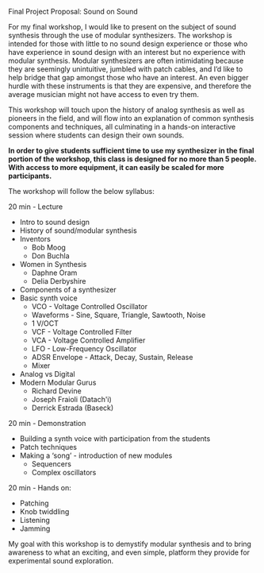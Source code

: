 Final Project Proposal: Sound on Sound

For my final workshop, I would like to present on the subject of sound synthesis through the use of modular synthesizers.  The workshop is intended for those with little to no sound design experience or those who have experience in sound design with an interest but no experience with modular synthesis.  Modular synthesizers are often intimidating because they are seemingly unintuitive, jumbled with patch cables, and I’d like to help bridge that gap amongst those who have an interest.  An even bigger hurdle with these instruments is that they are expensive, and therefore the average musician might not have access to even try them.  

This workshop will touch upon the history of analog synthesis as well as pioneers in the field, and will flow into an explanation of common synthesis components and techniques, all culminating in a hands-on interactive session where students can design their own sounds. 

**In order to give students sufficient time to use my synthesizer in the final portion of the workshop, this class is designed for no more than 5 people.  With access to more equipment, it can easily be scaled for more participants.**  

The workshop will follow the below syllabus:

20 min - Lecture 
* Intro to sound design
* History of sound/modular synthesis
* Inventors
  * Bob Moog 
  * Don Buchla 
* Women in Synthesis 
  * Daphne Oram
  * Delia Derbyshire
* Components of a synthesizer
* Basic synth voice 
  * VCO - Voltage Controlled Oscillator
  * Waveforms - Sine, Square, Triangle, Sawtooth, Noise
  * 1 V/OCT
  * VCF - Voltage Controlled Filter
  * VCA - Voltage Controlled Amplifier
  * LFO - Low-Frequency Oscillator 
  * ADSR Envelope - Attack, Decay, Sustain, Release 
  * Mixer 
* Analog vs Digital 
* Modern Modular Gurus
  * Richard Devine
  * Joseph Fraioli (Datach'i)
  * Derrick Estrada (Baseck)

20 min - Demonstration 
* Building a synth voice with participation from the students 
* Patch techniques 
* Making a ‘song’ - introduction of new modules 
  * Sequencers
  * Complex oscillators 

20 min - Hands on:
* Patching 
* Knob twiddling 
* Listening
* Jamming

My goal with this workshop is to demystify modular synthesis and to bring awareness to what an exciting, and even simple, platform they provide for experimental sound exploration. 
	
